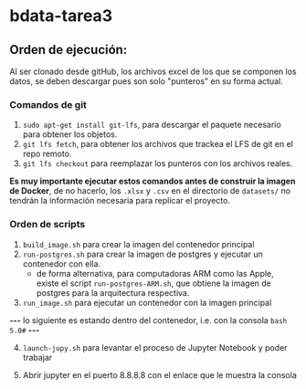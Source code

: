 # bdata-tarea3

## Orden de ejecución:

Al ser clonado desde gitHub, los archivos excel de los que se componen los datos, se deben descargar pues son solo "punteros" en su forma actual.

### Comandos de git
1. `sudo apt-get install git-lfs`, para descargar el paquete necesario para obtener los objetos.
2. `git lfs fetch`, para obtener los archivos que trackea el LFS de git en el repo remoto.
3. `git lfs checkout` para reemplazar los punteros con los archivos reales.

**Es muy importante ejecutar estos comandos antes de construir la imagen de Docker**, de no hacerlo, los `.xlsx` y `.csv` en el directorio de `datasets/` no tendrán la información necesaria para replicar el proyecto.

### Orden de scripts
1. `build_image.sh` para crear la imagen del contenedor principal
2. `run-postgres.sh` para crear la imagen de postgres y ejecutar un contenedor con ella.
    * de forma alternativa, para computadoras ARM como las Apple, existe el script `run-postgres-ARM.sh`, que obtiene la imagen de postgres para la arquitectura respectiva.
3. `run_image.sh` para ejecutar un contenedor con la imagen principal

**---** lo siguiente es estando dentro del contenedor, i.e. con la consola `bash 5.0#` **---**

4. `launch-jupy.sh` para levantar el proceso de Jupyter Notebook y poder trabajar

5. Abrir jupyter en el puerto 8.8.8.8 con el enlace que le muestra la consola